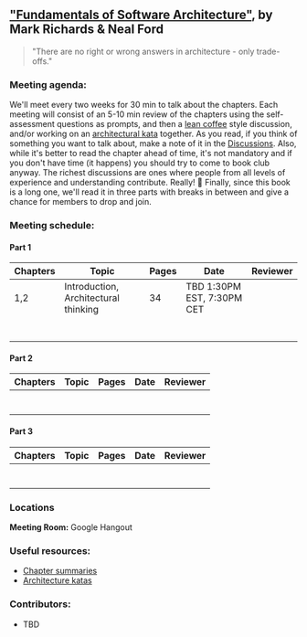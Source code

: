 ## ["Fundamentals of Software Architecture"](https://www.oreilly.com/library/view/fundamentals-of-software/9781492043447/), by Mark Richards & Neal Ford

> "There are no right or wrong answers in architecture - only trade-offs."

### Meeting agenda:

We'll meet every two weeks for 30 min to talk about the chapters. Each meeting will consist of an 5-10 min review of the chapters using the self-assessment questions as prompts, and then a [lean coffee](http://agilecoffee.com/leancoffee/) style discussion, and/or working on an [architectural kata](http://fundamentalsofsoftwarearchitecture.com/katas/) together. As you read, if you think of something you want to talk about, make a note of it in the [Discussions](https://github.com/melaniebrgr/bookclub-fundamentals-software-architecture/discussions). Also, while it's better to read the chapter ahead of time, it's not mandatory and if you don't have time (it happens) you should try to come to book club anyway. The richest discussions are ones where people from all levels of experience and understanding contribute. Really! 🙂 Finally, since this book is a long one, we'll read it in three parts with breaks in between and give a chance for members to drop and join.

### Meeting schedule:

#### Part 1

| Chapters | Topic                          | Pages          | Date                           | Reviewer           |
| -------- | ------------------------------ | -------------- | ------------------------------ | ------------------ |
| 1,2|Introduction, Architectural thinking|34|TBD 1:30PM EST, 7:30PM CET|                    |
|          |                                |                |                                |                    |
|          |                                |                |                                |                    |
|          |                                |                |                                |                    |
|          |                                |                |                                |                    |
|          |                                |                |                                |                    |
|          |                                |                |                                |                    |
|          |                                |                |                                |                    |

#### Part 2

| Chapters | Topic                          | Pages          | Date                           | Reviewer           |
| -------- | ------------------------------ | -------------- | ------------------------------ | ------------------ |
|          |                                |                |                                |                    |
|          |                                |                |                                |                    |
|          |                                |                |                                |                    |
|          |                                |                |                                |                    |
|          |                                |                |                                |                    |
|          |                                |                |                                |                    |
|          |                                |                |                                |                    |

#### Part 3

| Chapters | Topic                          | Pages          | Date                           | Reviewer           |
| -------- | ------------------------------ | -------------- | ------------------------------ | ------------------ |
|          |                                |                |                                |                    |
|          |                                |                |                                |                    |
|          |                                |                |                                |                    |
|          |                                |                |                                |                    |
|          |                                |                |                                |                    |
|          |                                |                |                                |                    |
|          |                                |                |                                |                    |

### Locations

**Meeting Room:** Google Hangout

### Useful resources:

- [Chapter summaries](./summaries)
- [Architecture katas](http://fundamentalsofsoftwarearchitecture.com/katas/)

### Contributors:

- TBD
